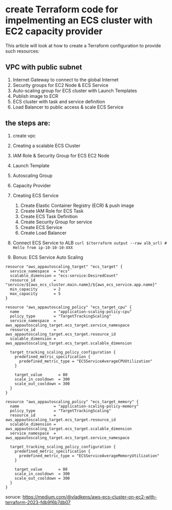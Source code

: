 # create Terraform code for impelmenting an ECS cluster with EC2 capacity provider

This article will look at how to create a Terraform configuration to provide such resources:

## VPC with public subnet
1. Internet Gateway to connect to the global Internet
2. Security groups for EC2 Node & ECS Service
3. Auto-scaling group for ECS cluster with Launch Templates
4. Publish image to ECR
5. ECS cluster with task and service definition
6. Load Balancer to public access & scale ECS Service

## the steps are:
1. create vpc
2. Creating a scalable ECS Cluster
3. IAM Role & Security Group for ECS EC2 Node
4. Launch Template
5. Autoscaling Group
6. Capacity Provider
7. Creating ECS Service
    1. Create Elastic Container Registry (ECR) & push image
    2. Create IAM Role for ECS Task
    3. Create ECS Task Definition
    4. Create Security Group for service
    5. Create ECS Service
    6. Create Load Balancer
8. Connect ECS Service to ALB
`curl $(terraform output --raw alb_url) # Hello from ip-10-10-10-XXX`

9. Bonus: ECS Service Auto Scaling
```
resource "aws_appautoscaling_target" "ecs_target" {
  service_namespace  = "ecs"
  scalable_dimension = "ecs:service:DesiredCount"
  resource_id        = "service/${aws_ecs_cluster.main.name}/${aws_ecs_service.app.name}"
  min_capacity       = 2
  max_capacity       = 5
}

resource "aws_appautoscaling_policy" "ecs_target_cpu" {
  name               = "application-scaling-policy-cpu"
  policy_type        = "TargetTrackingScaling"
  service_namespace  = aws_appautoscaling_target.ecs_target.service_namespace
  resource_id        = aws_appautoscaling_target.ecs_target.resource_id
  scalable_dimension = aws_appautoscaling_target.ecs_target.scalable_dimension

  target_tracking_scaling_policy_configuration {
    predefined_metric_specification {
      predefined_metric_type = "ECSServiceAverageCPUUtilization"
    }

    target_value       = 80
    scale_in_cooldown  = 300
    scale_out_cooldown = 300
  }
}

resource "aws_appautoscaling_policy" "ecs_target_memory" {
  name               = "application-scaling-policy-memory"
  policy_type        = "TargetTrackingScaling"
  resource_id        = aws_appautoscaling_target.ecs_target.resource_id
  scalable_dimension = aws_appautoscaling_target.ecs_target.scalable_dimension
  service_namespace  = aws_appautoscaling_target.ecs_target.service_namespace

  target_tracking_scaling_policy_configuration {
    predefined_metric_specification {
      predefined_metric_type = "ECSServiceAverageMemoryUtilization"
    }

    target_value       = 80
    scale_in_cooldown  = 300
    scale_out_cooldown = 300
  }
}
```
soruce: https://medium.com/@vladkens/aws-ecs-cluster-on-ec2-with-terraform-2023-fdb9f6b7db07
